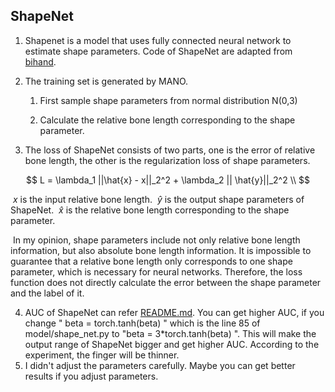 ## ShapeNet

1. Shapenet is a model that uses fully connected neural network to estimate shape parameters. Code of ShapeNet are adapted from [bihand](https://github.com/lixiny/bihand).
2. The training set is generated by MANO.

   1. First sample shape parameters from normal distribution N(0,3)

   2. Calculate the relative bone length corresponding to the shape parameter.
3. The loss of ShapeNet consists of two parts, one is the error of relative bone length, the other is the regularization loss of shape parameters.

$$
L = \lambda_1 ||\hat{x} - x||_2^2 + \lambda_2 || \hat{y}||_2^2 \\
$$

​         $x$  is the input relative bone length.
​         $\hat{y}$  is the output shape parameters of ShapeNet.
​         $\hat{x}$ is  the relative bone length corresponding to the shape parameter.

​      In my opinion, shape parameters include not only relative bone length information, but also absolute bone length information. It is impossible to          guarantee that a relative bone length only corresponds to one shape parameter, which is necessary for neural networks. Therefore, the loss function does not directly calculate the error between the shape parameter and the label of it.

4. AUC of ShapeNet can refer [README.md](./README.md). You can get higher AUC, if you change " beta = torch.tanh(beta) " which is the line 85 of model/shape_net.py to  "beta = 3*torch.tanh(beta) ". This will make the output range of ShapeNet bigger and get higher AUC. According to the experiment, the finger will be thinner.
5. I didn't adjust the parameters carefully. Maybe you can get better results if you adjust parameters.

